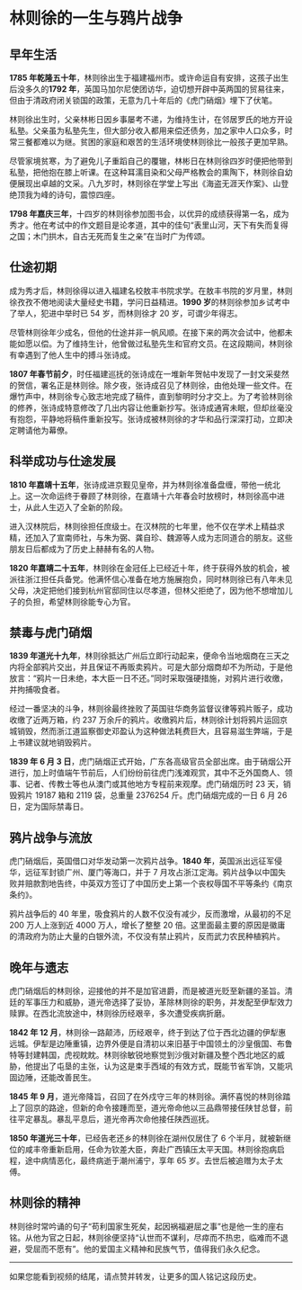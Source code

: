 # 林则徐的一生与鸦片战争

## 早年生活

**1785 年乾隆五十年**，林则徐出生于福建福州市。或许命运自有安排，这孩子出生后没多久的**1792 年**，英国马加尔尼使团访华，迫切想开辟中英两国的贸易往来，但由于清政府闭关锁国的政策，无意为几十年后的《虎门硝烟》埋下了伏笔。

林则徐出生时，父亲林彬日因乡事屡考不递，为维持生计，在邻居罗氏的地方开设私塾。父亲虽为私塾先生，但大部分收入都用来偿还债务，加之家中人口众多，时常三餐都难以为继。贫困的家庭和艰苦的生活环境使林则徐比一般孩子更加早熟。

尽管家境贫寒，为了避免儿子重蹈自己的覆辙，林彬日在林则徐四岁时便把他带到私塾，把他抱在膝上听课。在这种耳濡目染和父母严格教会的熏陶下，林则徐自幼便展现出卓越的文采。八九岁时，林则徐在学堂上写出《海盗无涯天作案》、山登绝顶我为峰的诗句，震惊四座。

**1798 年嘉庆三年**，十四岁的林则徐参加图书会，以优异的成绩获得第一名，成为秀才。他在考试中的作文题目是论孝道，其中的佳句“表里山河，天下有失而复得之国；木门拱木，自古无死而复生之亲”在当时广为传颂。

## 仕途初期

成为秀才后，林则徐得以进入福建名校敖丰书院求学。在敖丰书院的岁月里，林则徐孜孜不倦地阅读大量经史书籍，学问日益精进。**1990 岁**的林则徐参加乡试考中了举人，犯进中举时已 54 岁，而林则徐才 20 岁，可谓少年得志。

尽管林则徐年少成名，但他的仕途并非一帆风顺。在接下来的两次会试中，他都未能如愿以偿。为了维持生计，他曾做过私塾先生和官府文员。在这段期间，林则徐有幸遇到了他人生中的搏斗张诗成。

**1807 年春节前夕**，时任福建巡抚的张诗成在一堆新年贺帖中发现了一封文采斐然的贺信，署名正是林则徐。除夕夜，张诗成召见了林则徐，由他处理一些文件。在爆竹声中，林则徐专心致志地完成了稿件，直到黎明时分才交上。为了考验林则徐的修养，张诗成特意修改了几出内容让他重新抄写。张诗成通宵未眠，但却丝毫没有抱怨，平静地将稿件重新投写。张诗成被林则徐的才华和品行深深打动，立即决定聘请他为幕僚。

## 科举成功与仕途发展

**1810 年嘉靖十五年**，张诗成进京觐见皇帝，并为林则徐准备盘缠，带他一统北上。这一次命运终于眷顾了林则徐，在嘉靖十六年春会时放榜时，林则徐高中进士，从此人生迈入了全新的阶段。

进入汉林院后，林则徐担任庶级士。在汉林院的七年里，他不仅在学术上精益求精，还加入了宣南师社，与朱为弼、龚自珍、魏源等人成为志同道合的朋友。这些朋友日后都成为了历史上赫赫有名的人物。

**1820 年嘉靖二十五年**，林则徐在金冠任上已经近十年，终于获得外放的机会，被派往浙江担任兵备党。他满怀信心准备在地方施展抱负，同时林则徐已有八年未见父母，决定把他们接到杭州官邸同住以尽孝道，但林父拒绝了，因为他不想增加儿子的负担，希望林则徐能专心为官。

## 禁毒与虎门硝烟

**1839 年道光十九年**，林则徐抵达广州后立即行动起来，便命令当地烟商在三天之内将全部鸦片交出，并且保证不再贩卖鸦片。可是大部分烟商却不为所动，于是他放言：“鸦片一日未绝，本大臣一日不还。”同时采取强硬措施，对鸦片进行收缴，并拘捕吸食者。

经过一番坚决的斗争，林则徐最终挫败了英国驻华商务监督议律等鸦片贩子，成功收缴了近两万箱，约 237 万余斤的鸦片。收缴鸦片后，林则徐计划将鸦片运回京城销毁，然而浙江道监察御史邓盈认为这种做法耗费巨大，且容易滋生弊端，于是上书建议就地销毁鸦片。

**1839 年 6 月 3 日**，虎门硝烟正式开始，广东各高级官员全部出席。由于硝烟公开进行，加上时值端午节前后，人们纷纷前往虎门浅滩观赏，其中不乏外国商人、领事、记者、传教士等也从澳门或其他地方专程前来观摩。虎门硝烟历时 23 天，销毁鸦片 19187 箱和 2119 袋，总重量 2376254 斤。虎门硝烟完成的一日 6 月 26 日，定为国际禁毒日。

## 鸦片战争与流放

虎门硝烟后，英国借口对华发动第一次鸦片战争。**1840 年**，英国派出远征军侵华，远征军封锁广州、厦门等海口，并于 7 月攻占浙江定海。鸦片战争以中国失败并赔款割地告终，中英双方签订了中国历史上第一个丧权辱国不平等条约《南京条约》。

鸦片战争后的 40 年里，吸食鸦片的人数不仅没有减少，反而激增，从最初的不足 200 万人上涨到近 4000 万人，增长了整整 20 倍。这里面最主要的原因是徽庸的清政府为防止大量的白银外流，不仅没有禁止鸦片，反而武力农民种植鸦片。

## 晚年与遗志

虎门硝烟后的林则徐，迎接他的并不是加官进爵，而是被道光贬至新疆的圣旨。清廷的军事压力和威胁，道光帝选择了妥协，革除林则徐的职务，并发配至伊犁效力赎罪。在西北流放途中，林则徐历经艰辛，多次遭受疾病折磨。

**1842 年 12 月**，林则徐一路颠沛，历经艰辛，终于到达了位于西北边疆的伊犁惠远城。伊犁是边陲重镇，边界外便是自清初以来旧基于中国领土的沙皇俄国、布鲁特等封建韩国，虎视眈眈。林则徐敏锐地察觉到沙俄对新疆及整个西北地区的威胁，他提出了屯垦的主张，认为这是束手西域的有效方式，既能节省军饷，又能巩固边陲，还能改善民生。

**1845 年 9 月**，道光帝降旨，召回了在外戍守三年的林则徐。满怀喜悦的林则徐踏上了回京的路途，但新的命令接踵而至，道光帝命他以三品鼎带接任陕甘总督，前往平定暴乱。暴乱平息后，道光帝再次命他接任陕西巡抚。

**1850 年道光三十年**，已经告老还乡的林则徐在湖州仅居住了 6 个半月，就被新继位的咸丰帝重新启用，任命为钦差大臣，奔赴广西镇压太平天国。林则徐抱病启程，途中病情恶化，最终病逝于潮州浦宁，享年 65 岁。去世后被追赠为太子太傅。

## 林则徐的精神

林则徐时常吟诵的句子“苟利国家生死矣，起因祸福避屈之事”也是他一生的座右铭。从他为官之日起，林则徐便坚持“认世而不谋利，尽瘁而不热忠，临难而不退避，受屈而不愿有”。他的爱国主义精神和民族气节，值得我们永久纪念。

---

如果您能看到视频的结尾，请点赞并转发，让更多的国人铭记这段历史。
